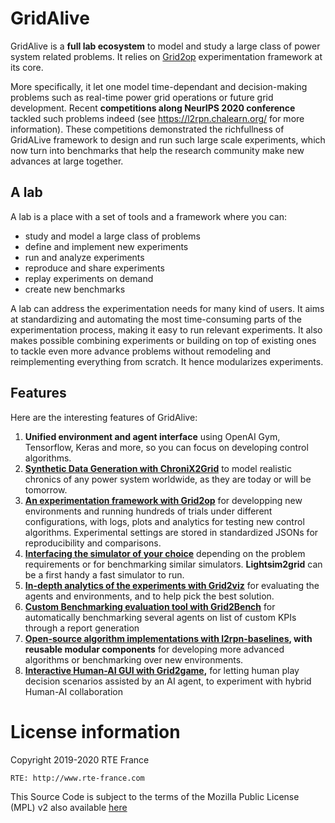 # GridAlive

GridAlive is a **full lab ecosystem** to model and study a large class of power system related problems. It relies on [Grid2op](https://github.com/rte-france/Grid2Op) experimentation framework at its core.

More specifically, it let one model time-dependant and decision-making problems such as real-time power grid operations or future grid development. 
Recent **competitions along NeurIPS 2020 conference** tackled such problems indeed (see https://l2rpn.chalearn.org/ for more information). 
These competitions demonstrated the richfullness of GridALive framework to design and run such large scale experiments, which now turn into benchmarks that help the research community make new advances at large together.

## A lab
A lab is a place with a set of tools and a framework where you can:
- study and model a large class of problems 
- define and implement new experiments 
- run and analyze experiments
- reproduce and share experiments
- replay experiments on demand
- create new benchmarks

A lab can address the experimentation needs for many kind of users. It aims at standardizing and automating the most time-consuming parts of the experimentation process, making it easy to run relevant experiments. It also makes possible combining experiments or building on top of existing ones to tackle even more advance problems without remodeling and reimplementing everything from scratch. It hence modularizes experiments.

## Features

Here are the interesting features of GridAlive: 
1. **Unified environment and agent interface** using OpenAI Gym, Tensorflow, Keras and more, so you can focus on developing control algorithms.
2. **[Synthetic Data Generation with ChroniX2Grid](https://github.com/BDonnot/ChroniX2Grid)** to model realistic chronics of any power system worldwide, as they are today or will be tomorrow. 
3. **[An experimentation framework with Grid2op](https://github.com/rte-france/Grid2Op)** for developping new environments and running hundreds of trials under different configurations, with logs, plots and analytics for testing new control algorithms. Experimental settings are stored in standardized JSONs for reproducibility and comparisons.
4. **[Interfacing the simulator of your choice](https://github.com/rte-france/gridAlive/backends)** depending on the problem requirements or for benchmarking similar simulators. **Lightsim2grid** can be a first handy a fast simulator to run.
5. **[In-depth analytics of the experiments with Grid2viz](https://github.com/rte-france/grid2viz)** for evaluating the agents and environments, and to help pick the best solution.
6. **[Custom Benchmarking evaluation tool with Grid2Bench](https://github.com/IRT-SystemX/Grid2Bench)** for automatically benchmarking several agents on list of custom KPIs through a report generation
7. **[Open-source algorithm implementations with l2rpn-baselines](https://github.com/rte-france/l2rpn-baselines), with reusable modular components** for developing more advanced algorithms or benchmarking over new environments.
8. **[Interactive Human-AI GUI with Grid2game](https://github.com/BDonnot/grid2game),** for letting human play decision scenarios assisted by an AI agent, to experiment with hybrid Human-AI collaboration



# License information
Copyright 2019-2020 RTE France

    RTE: http://www.rte-france.com

This Source Code is subject to the terms of the Mozilla Public License (MPL) v2 also available 
[here](https://www.mozilla.org/en-US/MPL/2.0/)




